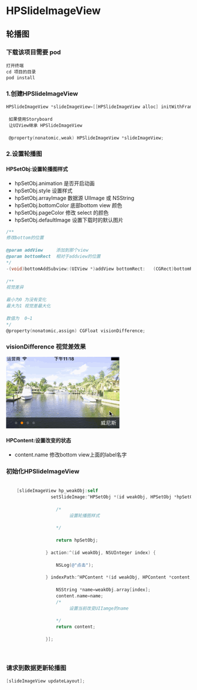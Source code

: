 # HPSlideImageView
## 轮播图
### 下载该项目需要 pod 

```
打开终端
cd 项目的目录
pod install
```

### 1.创建HPSlideImageView

```objective-c
HPSlideImageView *slideImageView=[[HPSlideImageView alloc] initWithFrame:CGRectMake(0, 0, SCREEN_WIDTH, 200)];
 
 如果使用Storyboard
 让UIView继承 HPSlideImageView
 
 @property(nonatomic,weak) HPSlideImageView *slideImageView;
```

### 2.设置轮播图

#### HPSetObj:设置轮播图样式

- hpSetObj.animation    是否开启动画
- hpSetObj.style        设置样式
- hpSetObj.arrayImage   数据源 UIImage 或  NSString
- hpSetObj.bottomColor  底部bottom view 颜色
- hpSetObj.pageColor    修改 select 的颜色
- hpSetObj.defaultImage 设置下载时的默认图片

```objective-c
/**
修改bottom的位置

@param addView     添加到那个view
@param bottomRect  相对于addview的位置
*/
-(void)bottomAddSubview:(UIView *)addView bottomRect:	(CGRect)bottomRect;
	
/**
视觉差异
 
最小为0 为没有变化
最大为1 视觉差最大化
 
数值为  0~1
*/
@property(nonatomic,assign) CGFloat visionDifference;        
```

### visionDifference 视觉差效果

![image](https://github.com/lanhaiyang/HPSlideImageView/blob/master/README/visionAnimation.gif)

#### HPContent:设置改变的状态

- content.name        修改bottom view上面的label名字 


### 初始化HPSlideImageView


```objective-c

    [slideImageView hp_weakObj:self
                 setSlideImage:^HPSetObj *(id weakObj, HPSetObj *hpSetObj) {
                   
                   /*
                   		设置轮播图样式
                   
                   */
                   
                   return hpSetObj;
                   
               } action:^(id weakObj, NSUInteger index) {
               
                   NSLog(@"点击");
                   
               } indexPath:^HPContent *(id weakObj, HPContent *content, NSUInteger index) {
                   
                   NSString *name=weakObj.array[index];
                   content.name=name;
                   /*
                   		设置当前改变UIIamge的name
                   
                   */
                   return content;
                   
               }];   
                           
    
```
### 请求到数据更新轮播图

```objective-c
[slideImageView updateLayout];
```
